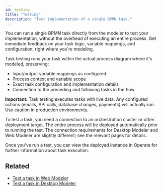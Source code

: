 ```yaml
---
id: testing
title: "Testing"
description: "Test implementation of a single BPMN task."
---
```


You can run a single BPMN task directly from the modeler to test your implementation, without the overhead of executing an entire process. Get immediate feedback on your task logic, variable mappings, and configuration, right where you're modeling.

Task testing runs your task within the actual process diagram where it's modeled, preserving:
- Input/output variable mappings as configured
- Process context and variable scope
- Exact task configuration and implementation details
- Connection to the preceding and following tasks in the flow

**Important:** Task testing executes tasks with live data. Any configured actions (emails, API calls, database changes, payments) will actually run. Use caution in production environments.

To test a task, you need a connection to an orchestration cluster or other deployment target. The entire process will be deployed automatically prior to running the test. The connection requirements for Desktop Modeler and Web Modeler are slightly different; see the relevant pages for details.

Once you've run a test, you can view the deployed instance in Operate for further information about task execution.

## Related
- [Test a task in Web Modeler](../../components/modeler/web-modeler/testing.md)
- [Test a task in Desktop Modeler](../../components/modeler/desktop-modeler/testing.md)